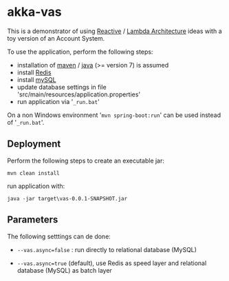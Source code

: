 # akka-vas #

This is a demonstrator of using [Reactive](http://www.reactivemanifesto.org/ "Reactive Manifesto") / [Lambda Architecture](http://lambda-architecture.net/ "Lambda Architecture") ideas with a toy version of an Account System.

To use the application, perform the following steps:

- installation of [maven](http://maven.apache.org/) / [java](http://www.oracle.com/technetwork/java/javase/downloads/index.html) (>= version 7) is assumed
- install [Redis](http://redis.io/)
- install [mySQL](http://www.mysql.com/)
- update database settings in file 'src/main/resources/application.properties'
- run application via '`_run.bat`'

On a non Windows environment '`mvn spring-boot:run`' can be used instead of '`_run.bat`'. 

## Deployment ##

Perform the following steps to create an executable jar:

    mvn clean install

run application with:

    java -jar target\vas-0.0.1-SNAPSHOT.jar

## Parameters ##

The following setttings can de done:

- `--vas.async=false` : run directly to relational database (MySQL)

- `--vas.async=true` (default), use Redis as speed layer and relational database (MySQL) as batch layer
